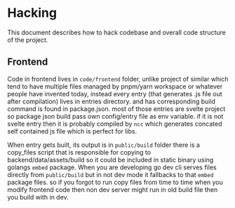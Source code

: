 # Hacking 

This document describes how to hack codebase and overall code structure of the project.

## Frontend

Code in frontend lives in `code/frontend` folder, unlike project of similar which tend to have multiple files managed by pnpm/yarn workspace or whatever people have invented today, instead every entry (that generates .js file out after compilation) lives in entries directory. and has corresponding build command is found in package.json. most of those entries are svelte project so package json build pass own config/entry file as env variable. if it is not svelte entry then it is probably compiled by `ncc` which generates concated self contained js file which is perfect for libs.

When entry gets built, its output is in `public/build` folder there is a copy_files script that is responsible for copying to backend/data/assets/build so it could be included in static binary using golangs `embed` package. When you are developing go dev cli serves files directly from `public/build` but in 
not dev mode it fallbacks to that `embed` package files. so if you forgot to run copy files from time to time when you modify frontend code then non dev server might run in old build file then you build with in dev. 
